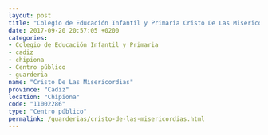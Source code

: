 ```yaml
---
layout: post
title: "Colegio de Educación Infantil y Primaria Cristo De Las Misericordias"
date: 2017-09-20 20:57:05 +0200
categories:
- Colegio de Educación Infantil y Primaria
- cadiz
- chipiona
- Centro público
- guarderia
name: "Cristo De Las Misericordias"
province: "Cádiz"
location: "Chipiona"
code: "11002286"
type: "Centro público"
permalink: /guarderias/cristo-de-las-misericordias.html
---
```

